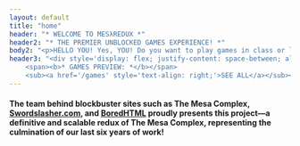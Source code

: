 ```yaml
---
layout: default
title: "home"
header: "* WELCOME TO MESλREDUX *"
header2: "* THE PREMIER UNBLOCKED GAMES EXPERIENCE! *"
body2: "<p>HELLO YOU! Yes, YOU! Do you want to play games in class or lecture or whateverwhathaveyou but are tired of <i>INVASIVE ADS</i>, <i>WEIRD REDIRECTS</i>, and the sort? Fret not my friend, <b>MESλREDUX</b> is here to help! Developed by a team of friends with over six years of experience and too many of our own bored days in school, is a site that promises to never have ads, never ask for money (unless we're actually broke), and with YOU the user, as our #1 priority!. Every clickbait Google Sites unblocked games site begone—make way for <b>MESλREDUX!</b></p>"
header3: "<div style='display: flex; justify-content: space-between; align-items: center;'>
    <span><b>* GAMES PREVIEW: *</b></span>
    <sub><a href='/games' style='text-align: right;'>SEE ALL</a></sub></div>"
---
```


<div id="mirror-alert"></div>

#### The team behind blockbuster sites such as **The Mesa Complex**, [Swordslasher.com](https://swordslasher.com/), and [BoredHTML](https://bored.pisaucer.com/) proudly presents this project—a definitive and scalable redux of The Mesa Complex, representing the culmination of our last six years of work!

<script src="/assets/js/mirrorAlert.js" defer></script>
